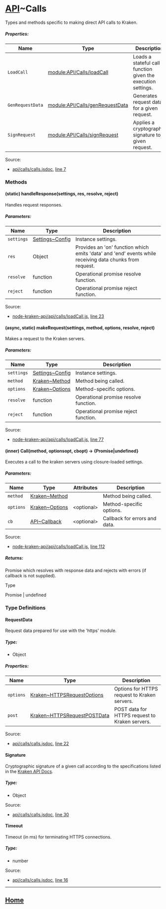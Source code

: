 # [API](https://github.com/jpcx/node-kraken-api/blob/0.1.0/docs/namespaces/API.md)~Calls

Types and methods specific to making direct API calls to Kraken.

##### Properties:

| Name | Type | Description |
| --- | --- | --- |
| `LoadCall` | [module:API/Calls/loadCall](https://github.com/jpcx/node-kraken-api/blob/0.1.0/docs/modules/API/Calls/loadCall.md) | Loads a stateful call function given the execution settings. |
| `GenRequestData` | [module:API/Calls/genRequestData](https://github.com/jpcx/node-kraken-api/blob/0.1.0/docs/modules/API/Calls/genRequestData.md) | Generates request data for a given request. |
| `SignRequest` | [module:API/Calls/signRequest](https://github.com/jpcx/node-kraken-api/blob/0.1.0/docs/modules/API/Calls/signRequest.md) | Applies a cryptographic signature to a given request. |

Source:

*   [api/calls/calls.jsdoc](api_calls_calls.jsdoc.html), [line 7](api_calls_calls.jsdoc.html#line7)

### Methods

<a name=".handleResponse"></a>
#### (static) handleResponse(settings, res, resolve, reject)

Handles request responses.

##### Parameters:

| Name | Type | Description |
| --- | --- | --- |
| `settings` | [Settings~Config](https://github.com/jpcx/node-kraken-api/blob/0.1.0/docs/namespaces/Settings.md#~Config) | Instance settings. |
| `res` | Object | Provides an 'on' function which emits 'data' and 'end' events while receiving data chunks from request. |
| `resolve` | function | Operational promise resolve function. |
| `reject` | function | Operational promise reject function. |

Source:

*   [node-kraken-api/api/calls/loadCall.js](https://github.com/jpcx/node-kraken-api/blob/0.1.0/api/calls/loadCall.js), [line 23](https://github.com/jpcx/node-kraken-api/blob/0.1.0/api/calls/loadCall.js#L23)

<a name=".makeRequest"></a>
#### (async, static) makeRequest(settings, method, options, resolve, reject)

Makes a request to the Kraken servers.

##### Parameters:

| Name | Type | Description |
| --- | --- | --- |
| `settings` | [Settings~Config](https://github.com/jpcx/node-kraken-api/blob/0.1.0/docs/namespaces/Settings.md#~Config) | Instance settings. |
| `method` | [Kraken~Method](https://github.com/jpcx/node-kraken-api/blob/0.1.0/docs/namespaces/Kraken.md#~Method) | Method being called. |
| `options` | [Kraken~Options](https://github.com/jpcx/node-kraken-api/blob/0.1.0/docs/namespaces/Kraken.md#~Options) | Method-specific options. |
| `resolve` | function | Operational promise resolve function. |
| `reject` | function | Operational promise reject function. |

Source:

*   [node-kraken-api/api/calls/loadCall.js](https://github.com/jpcx/node-kraken-api/blob/0.1.0/api/calls/loadCall.js), [line 77](https://github.com/jpcx/node-kraken-api/blob/0.1.0/api/calls/loadCall.js#L77)

<a name="~Call"></a>
#### (inner) Call(method, optionsopt, cbopt) → \{Promise|undefined}

Executes a call to the kraken servers using closure-loaded settings.

##### Parameters:

| Name | Type | Attributes | Description |
| --- | --- | --- | --- |
| `method` | [Kraken~Method](https://github.com/jpcx/node-kraken-api/blob/0.1.0/docs/namespaces/Kraken.md#~Method) |  | Method being called. |
| `options` | [Kraken~Options](https://github.com/jpcx/node-kraken-api/blob/0.1.0/docs/namespaces/Kraken.md#~Options) | \<optional> | Method-specific options. |
| `cb` | [API~Callback](https://github.com/jpcx/node-kraken-api/blob/0.1.0/docs/namespaces/API.md#~Callback) | \<optional> | Callback for errors and data. |

Source:

*   [node-kraken-api/api/calls/loadCall.js](https://github.com/jpcx/node-kraken-api/blob/0.1.0/api/calls/loadCall.js), [line 112](https://github.com/jpcx/node-kraken-api/blob/0.1.0/api/calls/loadCall.js#L112)

##### Returns:

Promise which resolves with response data and rejects with errors (if callback is not supplied).

Type

Promise | undefined

### Type Definitions

<a name="~RequestData"></a>
#### RequestData

Request data prepared for use with the 'https' module.

##### Type:

*   Object

##### Properties:

| Name | Type | Description |
| --- | --- | --- |
| `options` | [Kraken~HTTPSRequestOptions](https://github.com/jpcx/node-kraken-api/blob/0.1.0/docs/namespaces/Kraken.md#~HTTPSRequestOptions) | Options for HTTPS request to Kraken servers. |
| `post` | [Kraken~HTTPSRequestPOSTData](https://github.com/jpcx/node-kraken-api/blob/0.1.0/docs/namespaces/Kraken.md#~HTTPSRequestPOSTData) | POST data for HTTPS request to Kraken servers. |

Source:

*   [api/calls/calls.jsdoc](api_calls_calls.jsdoc.html), [line 22](api_calls_calls.jsdoc.html#line22)

<a name="~Signature"></a>
#### Signature

Cryptographic signature of a given call according to the specifications listed in the [Kraken API Docs](https://www.kraken.com/help/api#general-usage).

##### Type:

*   Object

Source:

*   [api/calls/calls.jsdoc](api_calls_calls.jsdoc.html), [line 30](api_calls_calls.jsdoc.html#line30)

<a name="~Timeout"></a>
#### Timeout

Timeout (in ms) for terminating HTTPS connections.

##### Type:

*   number

Source:

*   [api/calls/calls.jsdoc](api_calls_calls.jsdoc.html), [line 16](api_calls_calls.jsdoc.html#line16)

<hr>

## [Home](https://github.com/jpcx/node-kraken-api/blob/0.1.0/README.md)